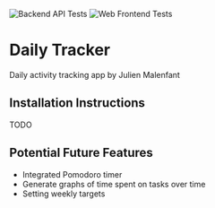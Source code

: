 ![Backend API Tests](https://github.com/jmalenfant8829/daily-tracker/actions/workflows/api-pr-tests.yml/badge.svg) ![Web Frontend Tests](https://github.com/jmalenfant8829/daily-tracker/actions/workflows/web-frontend-pr-tests.yml/badge.svg)

# Daily Tracker

Daily activity tracking app by Julien Malenfant

## Installation Instructions

TODO

## Potential Future Features
- Integrated Pomodoro timer
- Generate graphs of time spent on tasks over time
- Setting weekly targets
